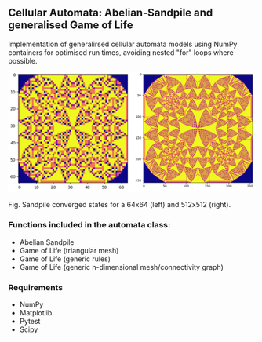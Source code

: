 
## Cellular Automata: Abelian-Sandpile and generalised Game of Life

Implementation of generalirsed cellular automata models using NumPy containers for optimised run times, avoiding nested "for" loops where possible.

![](example.png)

Fig.  Sandpile converged states for a 64x64 (left) and 512x512 (right).


### Functions included in the automata class:

- Abelian Sandpile
- Game of Life (triangular mesh)
- Game of Life (generic rules)
- Game of Life (generic n-dimensional mesh/connectivity graph)

### Requirements

- NumPy
- Matplotlib
- Pytest
- Scipy
